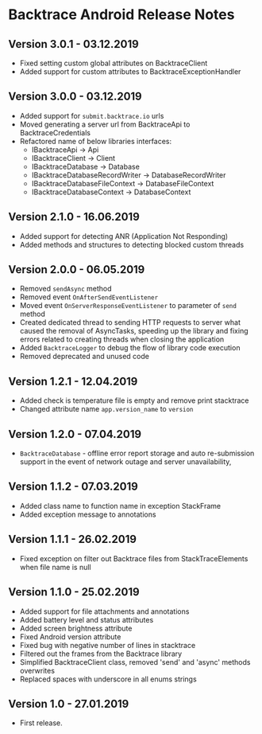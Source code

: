 # Backtrace Android Release Notes

## Version 3.0.1 - 03.12.2019
- Fixed setting custom global attributes on BacktraceClient
- Added support for custom attributes to BacktraceExceptionHandler 

## Version 3.0.0 - 03.12.2019
- Added support for `submit.backtrace.io` urls
- Moved generating a server url from BacktraceApi to BacktraceCredentials
- Refactored name of below libraries interfaces:
    * IBacktraceApi -> Api
    * IBacktraceClient -> Client
    * IBacktraceDatabase -> Database
    * IBacktraceDatabaseRecordWriter -> DatabaseRecordWriter
    * IBacktraceDatabaseFileContext -> DatabaseFileContext
    * IBacktraceDatabaseContext -> DatabaseContext

## Version 2.1.0 - 16.06.2019
- Added support for detecting ANR (Application Not Responding)
- Added methods and structures to detecting blocked custom threads

## Version 2.0.0 - 06.05.2019
- Removed `sendAsync` method
- Removed event `OnAfterSendEventListener`
- Moved event `OnServerResponseEventListener` to parameter of `send` method
- Created dedicated thread to sending HTTP requests to server what caused the removal of AsyncTasks, speeding up the library and fixing errors related to creating threads when closing the application
- Added `BacktraceLogger` to debug the flow of library code execution
- Removed deprecated and unused code 

## Version 1.2.1 - 12.04.2019
- Added check is temperature file is empty and remove print stacktrace
- Changed attribute name `app.version_name` to `version`

## Version 1.2.0 - 07.04.2019
- `BacktraceDatabase` - offline error report storage and auto re-submission support in the event of network outage and server unavailability,

## Version 1.1.2 - 07.03.2019
- Added class name to function name in exception StackFrame
- Added exception message to annotations

## Version 1.1.1 - 26.02.2019
- Fixed exception on filter out Backtrace files from StackTraceElements when file name is null

## Version 1.1.0 - 25.02.2019
- Added support for file attachments and annotations
- Added battery level and status attributes
- Added screen brightness attribute
- Fixed Android version attribute
- Fixed bug with negative number of lines in stacktrace
- Filtered out the frames from the Backtrace library
- Simplified BacktraceClient class, removed 'send' and 'async' methods overwrites
- Replaced spaces with underscore in all enums strings

## Version 1.0 - 27.01.2019
- First release.